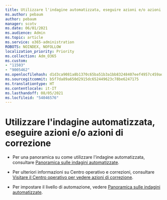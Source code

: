 ```yaml
---
title: Utilizzare l'indagine automatizzata, eseguire azioni e/o azioni di correzione
ms.author: pebaum
author: pebaum
manager: scotv
ms.date: 06/01/2021
ms.audience: Admin
ms.topic: article
ms.service: o365-administration
ROBOTS: NOINDEX, NOFOLLOW
localization_priority: Priority
ms.collection: Adm_O365
ms.custom:
- "11503"
- "9005462"
ms.openlocfilehash: d1d3ca9081a8b1370c65ba51b3a1bb83248407eef4957c459adf836e4573a0af
ms.sourcegitcommit: b5f7da89a650d2915dc652449623c78be6247175
ms.translationtype: HT
ms.contentlocale: it-IT
ms.lasthandoff: 08/05/2021
ms.locfileid: "54046576"
---
```

# <a name="using-automated-investigation-executing-actions-andor-remediation-actions"></a>Utilizzare l'indagine automatizzata, eseguire azioni e/o azioni di correzione

- Per una panoramica su come utilizzare l'indagine automatizzata, consultare [Panoramica sulle indagini automatizzate](/microsoft-365/security/defender-endpoint/automated-investigations).

- Per ulteriori informazioni su Centro operativo e correzioni, consultare [Visitare il Centro operativo per vedere azioni di correzione](/security/defender-endpoint/auto-investigation-action-center).

- Per impostare il livello di automazione, vedere [Panoramica sulle indagini automatizzate](/microsoft-365/security/defender-endpoint/automated-investigations).
